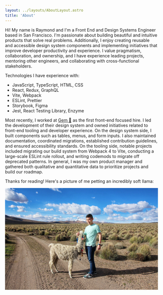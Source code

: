 ```yaml
---
layout: ../layouts/AboutLayout.astro
title: 'About'
---
```


Hi! My name is Raymond and I'm a Front End and Design Systems Engineer based in San Francisco. I'm passionate about building beautiful and intuitive products that solve real problems. Additionally, I enjoy creating reusable and accessible design system components and implementing initiatives that improve developer productivity and experience. I value pragmatism, collaboration, and ownership, and I have experience leading projects, mentoring other engineers, and collaborating with cross-functional stakeholders.

Technologies I have experience with:

- JavaScript, TypeScript, HTML, CSS
- React, Redux, GraphQL
- Vite, Webpack
- ESLint, Prettier
- Storybook, Figma
- Jest, React Testing Library, Enzyme

Most recently, I worked at <a href="https://gem.com/" target="_blank">Gem 💎</a> as the first front-end focused hire. I led the development of their design system and owned initiatives related to front-end tooling and developer experience. On the design system side, I built components such as tables, menus, and form inputs. I also maintained documentation, coordinated migrations, established contribution guidelines, and ensured accessibility standards. On the tooling side, notable projects included migrating our build system from Webpack 4 to Vite, conducting a large-scale ESLint rule rollout, and writing codemods to migrate off deprecated patterns. In general, I was my own product manager and gathered both qualitative and quantitative data to prioritize projects and build our roadmap.

Thanks for reading! Here's a picture of me petting an incredibly soft llama:

<img
  src="/llama.png"
  alt="Raymond petting a llama in Sajama National Park, Bolivia"
  class="max-w-full"
/>
